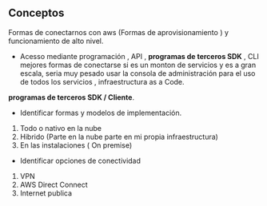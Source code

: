 ## Conceptos

Formas de conectarnos con aws (Formas de aprovisionamiento ) y funcionamiento de alto nivel.

- Acesso mediante programación , API , **programas de terceros SDK** , CLI mejores formas de conectarse si es un monton de servicios y es a gran escala, seria muy pesado usar la consola de administración para el uso de todos los servicios , infraestructura as a Code. 

**programas de terceros SDK / Cliente**.

- Identificar formas y modelos de implementación. 

1. Todo o nativo en la nube
2. Hibrido (Parte en la nube parte en mi propia infraestructura)
3. En las instalaciones ( On premise)


- Identificar opciones de conectividad 

1. VPN
2. AWS Direct Connect 
3. Internet publica 

